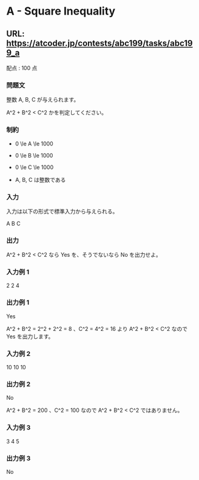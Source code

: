 # A - Square Inequality 
## URL: https://atcoder.jp/contests/abc199/tasks/abc199_a 

配点 : 100 点




### 問題文

整数 A, B, C が与えられます。  

A^2 + B^2 < C^2 かを判定してください。 






### 制約



* 0 \le A \le 1000

* 0 \le B \le 1000

* 0 \le C \le 1000

* A, B, C は整数である









### 入力

入力は以下の形式で標準入力から与えられる。


A B C





### 出力

A^2 + B^2 < C^2 なら Yes を、そうでないなら No を出力せよ。 








### 入力例 1

2 2 4





### 出力例 1

Yes

A^2 + B^2 = 2^2 + 2^2 = 8 、C^2 = 4^2 = 16 より A^2 + B^2 < C^2 なので Yes を出力します。 







### 入力例 2

10 10 10





### 出力例 2

No

A^2 + B^2 = 200 、C^2 = 100 なので A^2 + B^2 < C^2 ではありません。 







### 入力例 3

3 4 5





### 出力例 3

No